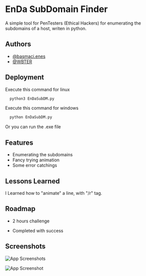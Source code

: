 
# EnDa SubDomain Finder

A simple tool for PenTesters (Ethical Hackers) for enumerating the subdomains of a host, writen in python.


## Authors

- [@basmaci.enes](https://www.instagram.com/basmaci.enes/)
- [@WBTER](https://github.com/WBTER/)

## Deployment

Execute this command for linux

```bash
  python3 EnDaSubDM.py
```

Execute this command for windows

```bash
  python EnDaSubDM.py
```

Or you can run the .exe file


## Features

- Enumerating the subdomains
- Fancy trying animation
- Some error catchings


## Lessons Learned

I Learned how to "animate" a line, with "/r" tag.
## Roadmap

- 2 hours challenge

- Completed with success


## Screenshots

![App Screenshots](https://i.ibb.co/c1hBJkj/Screenshot-2023-05-28-003553.png)

![App Screenshot](https://i.ibb.co/4MKtMMm/Screenshot-2023-05-28-003623.png)

